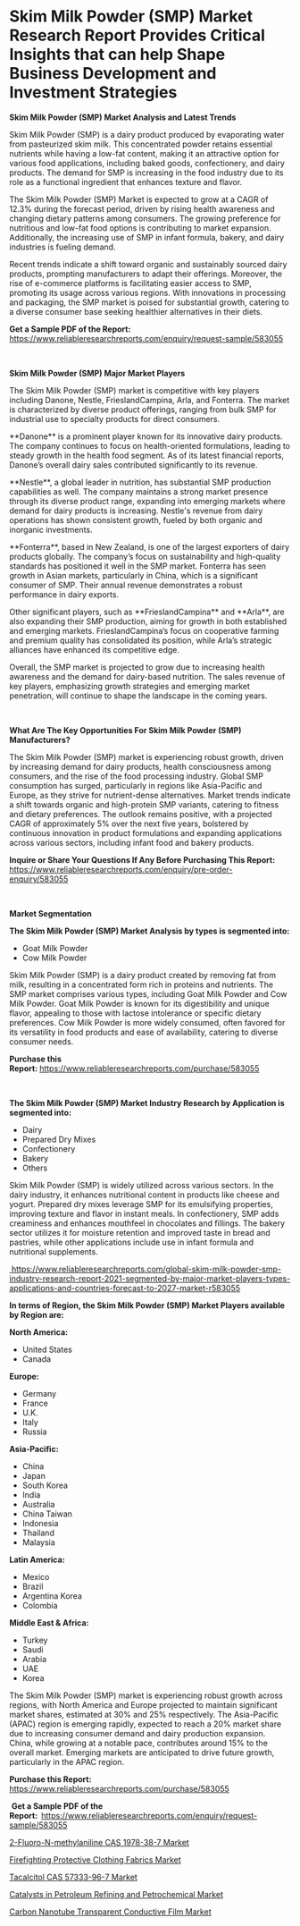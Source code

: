 <p><h1>Skim Milk Powder (SMP) Market Research Report Provides Critical Insights that can help Shape Business Development and Investment Strategies</h1></p><p><strong>Skim Milk Powder (SMP) Market Analysis and Latest Trends</strong></p>
<p><p>Skim Milk Powder (SMP) is a dairy product produced by evaporating water from pasteurized skim milk. This concentrated powder retains essential nutrients while having a low-fat content, making it an attractive option for various food applications, including baked goods, confectionery, and dairy products. The demand for SMP is increasing in the food industry due to its role as a functional ingredient that enhances texture and flavor.</p><p>The Skim Milk Powder (SMP) Market is expected to grow at a CAGR of 12.3% during the forecast period, driven by rising health awareness and changing dietary patterns among consumers. The growing preference for nutritious and low-fat food options is contributing to market expansion. Additionally, the increasing use of SMP in infant formula, bakery, and dairy industries is fueling demand.</p><p>Recent trends indicate a shift toward organic and sustainably sourced dairy products, prompting manufacturers to adapt their offerings. Moreover, the rise of e-commerce platforms is facilitating easier access to SMP, promoting its usage across various regions. With innovations in processing and packaging, the SMP market is poised for substantial growth, catering to a diverse consumer base seeking healthier alternatives in their diets.</p></p>
<p><strong>Get a Sample PDF of the Report:&nbsp;</strong> <a href="https://www.reliableresearchreports.com/enquiry/request-sample/583055?utm_campaign=5&utm_medium=2&utm_source=Github&utm_content=ia&utm_term=09122024&utm_id=skim-milk-powder-smp">https://www.reliableresearchreports.com/enquiry/request-sample/583055</a></p>
<p>&nbsp;</p>
<p><strong>Skim Milk Powder (SMP) Major Market Players</strong></p>
<p><p>The Skim Milk Powder (SMP) market is competitive with key players including Danone, Nestle, FrieslandCampina, Arla, and Fonterra. The market is characterized by diverse product offerings, ranging from bulk SMP for industrial use to specialty products for direct consumers.</p><p>**Danone** is a prominent player known for its innovative dairy products. The company continues to focus on health-oriented formulations, leading to steady growth in the health food segment. As of its latest financial reports, Danone’s overall dairy sales contributed significantly to its revenue.</p><p>**Nestle**, a global leader in nutrition, has substantial SMP production capabilities as well. The company maintains a strong market presence through its diverse product range, expanding into emerging markets where demand for dairy products is increasing. Nestle's revenue from dairy operations has shown consistent growth, fueled by both organic and inorganic investments.</p><p>**Fonterra**, based in New Zealand, is one of the largest exporters of dairy products globally. The company’s focus on sustainability and high-quality standards has positioned it well in the SMP market. Fonterra has seen growth in Asian markets, particularly in China, which is a significant consumer of SMP. Their annual revenue demonstrates a robust performance in dairy exports.</p><p>Other significant players, such as **FrieslandCampina** and **Arla**, are also expanding their SMP production, aiming for growth in both established and emerging markets. FrieslandCampina’s focus on cooperative farming and premium quality has consolidated its position, while Arla’s strategic alliances have enhanced its competitive edge.</p><p>Overall, the SMP market is projected to grow due to increasing health awareness and the demand for dairy-based nutrition. The sales revenue of key players, emphasizing growth strategies and emerging market penetration, will continue to shape the landscape in the coming years.</p></p>
<p>&nbsp;</p>
<p><strong>What Are The Key Opportunities For Skim Milk Powder (SMP) Manufacturers?</strong></p>
<p><p>The Skim Milk Powder (SMP) market is experiencing robust growth, driven by increasing demand for dairy products, health consciousness among consumers, and the rise of the food processing industry. Global SMP consumption has surged, particularly in regions like Asia-Pacific and Europe, as they strive for nutrient-dense alternatives. Market trends indicate a shift towards organic and high-protein SMP variants, catering to fitness and dietary preferences. The outlook remains positive, with a projected CAGR of approximately 5% over the next five years, bolstered by continuous innovation in product formulations and expanding applications across various sectors, including infant food and bakery products.</p></p>
<p><strong>Inquire or Share Your Questions If Any Before Purchasing This Report:</strong> <a href="https://www.reliableresearchreports.com/enquiry/pre-order-enquiry/583055?utm_campaign=5&utm_medium=2&utm_source=Github&utm_content=ia&utm_term=09122024&utm_id=skim-milk-powder-smp">https://www.reliableresearchreports.com/enquiry/pre-order-enquiry/583055</a></p>
<p>&nbsp;</p>
<p><strong>Market Segmentation</strong></p>
<p><strong>The Skim Milk Powder (SMP) Market Analysis by types is segmented into:</strong></p>
<p><ul><li>Goat Milk Powder</li><li>Cow Milk Powder</li></ul></p>
<p><p>Skim Milk Powder (SMP) is a dairy product created by removing fat from milk, resulting in a concentrated form rich in proteins and nutrients. The SMP market comprises various types, including Goat Milk Powder and Cow Milk Powder. Goat Milk Powder is known for its digestibility and unique flavor, appealing to those with lactose intolerance or specific dietary preferences. Cow Milk Powder is more widely consumed, often favored for its versatility in food products and ease of availability, catering to diverse consumer needs.</p></p>
<p><strong>Purchase this Report:&nbsp;</strong><a href="https://www.reliableresearchreports.com/purchase/583055?utm_campaign=5&utm_medium=2&utm_source=Github&utm_content=ia&utm_term=09122024&utm_id=skim-milk-powder-smp">https://www.reliableresearchreports.com/purchase/583055</a></p>
<p>&nbsp;</p>
<p><strong>The Skim Milk Powder (SMP) Market Industry Research by Application is segmented into:</strong></p>
<p><ul><li>Dairy</li><li>Prepared Dry Mixes</li><li>Confectionery</li><li>Bakery</li><li>Others</li></ul></p>
<p><p>Skim Milk Powder (SMP) is widely utilized across various sectors. In the dairy industry, it enhances nutritional content in products like cheese and yogurt. Prepared dry mixes leverage SMP for its emulsifying properties, improving texture and flavor in instant meals. In confectionery, SMP adds creaminess and enhances mouthfeel in chocolates and fillings. The bakery sector utilizes it for moisture retention and improved taste in bread and pastries, while other applications include use in infant formula and nutritional supplements.</p></p>
<p><a href="https://www.reliableresearchreports.com/global-skim-milk-powder-smp-industry-research-report-2021-segmented-by-major-market-players-types-applications-and-countries-forecast-to-2027-market-r583055?utm_campaign=5&utm_medium=2&utm_source=Github&utm_content=ia&utm_term=09122024&utm_id=skim-milk-powder-smp">&nbsp;https://www.reliableresearchreports.com/global-skim-milk-powder-smp-industry-research-report-2021-segmented-by-major-market-players-types-applications-and-countries-forecast-to-2027-market-r583055</a></p>
<p><strong>In terms of Region, the Skim Milk Powder (SMP) Market Players available by Region are:</strong></p>
<p>
    <p> <strong> North America: </strong>
        <ul>
            <li>United States</li>
            <li>Canada</li>
        </ul>
        </p> 
    <p> <strong> Europe: </strong>
        <ul>
            <li>Germany</li>
            <li>France</li>
            <li>U.K.</li>
            <li>Italy</li>
            <li>Russia</li>
        </ul>
        </p> 
    <p> <strong> Asia-Pacific: </strong>
        <ul>
            <li>China</li>
            <li>Japan</li>
            <li>South Korea</li>
            <li>India</li>
            <li>Australia</li>
            <li>China Taiwan</li>
            <li>Indonesia</li>
            <li>Thailand</li>
            <li>Malaysia</li>
        </ul>
        </p> 
    <p> <strong> Latin America: </strong>
        <ul>
            <li>Mexico</li>
            <li>Brazil</li>
            <li>Argentina Korea</li>
            <li>Colombia</li>
        </ul>
        </p> 
    <p> <strong> Middle East & Africa: </strong>
        <ul>
            <li>Turkey</li>
            <li>Saudi</li>
            <li>Arabia</li>
            <li>UAE</li>
            <li>Korea</li>
        </ul>
    </p>
    </p>
<p><p>The Skim Milk Powder (SMP) market is experiencing robust growth across regions, with North America and Europe projected to maintain significant market shares, estimated at 30% and 25% respectively. The Asia-Pacific (APAC) region is emerging rapidly, expected to reach a 20% market share due to increasing consumer demand and dairy production expansion. China, while growing at a notable pace, contributes around 15% to the overall market. Emerging markets are anticipated to drive future growth, particularly in the APAC region.</p></p>
<p><strong>Purchase this Report: </strong><a href="https://www.reliableresearchreports.com/purchase/583055?utm_campaign=5&utm_medium=2&utm_source=Github&utm_content=ia&utm_term=09122024&utm_id=skim-milk-powder-smp">https://www.reliableresearchreports.com/purchase/583055</a></p>
<p>&nbsp;<strong>Get a Sample PDF of the Report:&nbsp;&nbsp;</strong><a href="https://www.reliableresearchreports.com/enquiry/request-sample/583055?utm_campaign=5&utm_medium=2&utm_source=Github&utm_content=ia&utm_term=09122024&utm_id=skim-milk-powder-smp">https://www.reliableresearchreports.com/enquiry/request-sample/583055</a></p>
<p><strong></strong></p>
<p><p><a href="https://github.com/FlorianWolf90/Market-Research-Report-List-1/blob/main/2-fluoro-n-methylaniline-cas-1978-38-7-market.md?utm_campaign=5&utm_medium=2&utm_source=Github&utm_content=ia&utm_term=09122024&utm_id=skim-milk-powder-smp">2-Fluoro-N-methylaniline CAS 1978-38-7 Market</a></p><p><a href="https://www.linkedin.com/pulse/in-depth-firefighting-protective-clothing-fabrics-market-report-nth2f?utm_campaign=5&utm_medium=2&utm_source=Github&utm_content=ia&utm_term=09122024&utm_id=skim-milk-powder-smp">Firefighting Protective Clothing Fabrics Market</a></p><p><a href="https://github.com/lylyparadise/Market-Research-Report-List-5/blob/main/tacalcitol-cas-57333-96-7-market.md?utm_campaign=5&utm_medium=2&utm_source=Github&utm_content=ia&utm_term=09122024&utm_id=skim-milk-powder-smp">Tacalcitol CAS 57333-96-7 Market</a></p><p><a href="https://www.linkedin.com/pulse/global-analysis-catalysts-petroleum-refining-petrochemical-8vyrf?utm_campaign=5&utm_medium=2&utm_source=Github&utm_content=ia&utm_term=09122024&utm_id=skim-milk-powder-smp">Catalysts in Petroleum Refining and Petrochemical Market</a></p><p><a href="https://www.linkedin.com/pulse/competitive-overview-carbon-nanotube-transparent-conductive-qhhjf?utm_campaign=5&utm_medium=2&utm_source=Github&utm_content=ia&utm_term=09122024&utm_id=skim-milk-powder-smp">Carbon Nanotube Transparent Conductive Film Market</a></p></p>